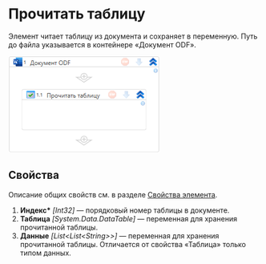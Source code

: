 # Прочитать таблицу

Элемент читает таблицу из документа и сохраняет в переменную. Путь до файла указывается в контейнере «Документ ODF».

![](../../../../resources/activities/extra/odf-oxml/doc/odf-read-table.png)


## Свойства

Описание общих свойств см. в разделе [Свойства элемента](https://docs.primo-rpa.ru/primo-rpa/primo-studio/process/elements#svoistva-elementa).

1. **Индекс\*** *[Int32]* — порядковый номер таблицы в документе.
2. **Таблица** *[System.Data.DataTable]* — переменная для хранения прочитанной таблицы. 
3. **Данные** *[List\<List\<String>>]* — переменная для хранения прочитанной таблицы. Отличается от свойства «Таблица» только типом данных.


